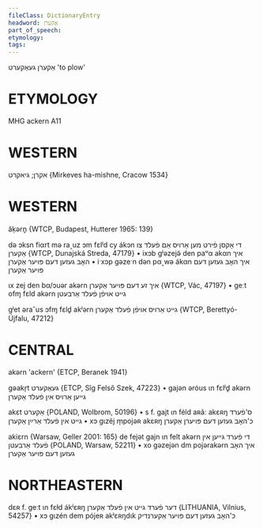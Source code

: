 ```yaml
---
fileClass: DictionaryEntry
headword: אַקערן
part_of_speech: 
etymology: 
tags: 
---
```

אַקערן
געאַקערט
'to plow'

ETYMOLOGY
===========
MHG ackern
A11

WESTERN
========

אקרן; גיאקרט {Mirkeves ha-mishne, Cracow 1534}

WESTERN
========

ăḳərn̥ {WTCP, Budapest, Hutterer 1965: 139}

də ɔksn fiαrt mə ra˰uz ɔm fɛlʲd cy ákɔn די אָקסן פֿירט מען אַרויס אַם פֿעלד צו אַקערן {WTCP, Dunajská Streda, 47179}
	•	ixɔb gʲəzejə̃ den paᵘα akαn איך האָב געזען דעם פּויער אַקערן
	•	iˑxɔp gəzeˑn dən pα˰wə ákαn איך האָב געזען דעם פּויער אַקערן

ɩx zej den bα/ɔuər akərn איך זע דעם פּויער אַקערן {WTCP, Vác, 47197}
	•	geːt ofɱ fɛld akərn גייט אויפֿן פֿעלד אַרבעטן

gʲet əraˆus ɔfɱ fɛld̥ akʲərn גייט אַרויס אויפֿן פֿעלד אַקערן {WTCP, Berettyó-Újfalu, 47212}

CENTRAL
========

akərn 'ackern' {ETCP, Beranek 1941}

gəakr̩t געאַקערט {ETCP, Sîg Felső Szek, 47223}
	•	gajən əróus ɩn fɛlʲd̥ akərn גייען אַרויס אין פֿעלד אַקערן

akɛt אַקערט {POLAND, Wolbrom, 50196}
	•	s f. gajt ɩn féld aʀãː akɛʀŋ ס'פֿערד גייט אין פֿעלד אַרײַן אַקערן
	•	xɔ gɩzẽj m̩pojəʀ akɛʀŋ כ'האָב געזען דעם פּויערן אַקערן

akiɛrn {Warsaw, Geller 2001: 165}
de fejət gajn ɩn felt akərn די פֿערד גייען אין פֿעלד אַרבעטן {POLAND, Warsaw, 52211}
	•	xo gəzejən dm pojərakərn איך האָב געזען דעם פּויער אַקערן

NORTHEASTERN
==============

dɛʀ f. geːt ɩn fɛɫd ákʲɛʀŋ דער פֿערד גייט אין פֿעלד אַקערן {LITHUANIA, Vilnius, 54257}
	•	xɔ gɩzén dem pójeʀ akʲɛʀŋdɩk כ'האָב געזען דעם פּויער אַקערנדיק